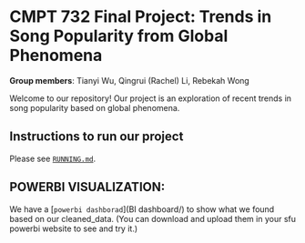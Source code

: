# CMPT 732 Final Project: Trends in Song Popularity from Global Phenomena
**Group members**: Tianyi Wu, Qingrui (Rachel) Li, Rebekah Wong

Welcome to our repository! Our project is an exploration of recent trends in song popularity based on global phenomena.

## Instructions to run our project

Please see [`RUNNING.md`](RUNNING.md).

## POWERBI VISUALIZATION:
We have a [`powerbi dashborad`](BI dashboard/) to show what we found based on our cleaned_data.
(You can download and upload them in your sfu powerbi website to see and try it.)
